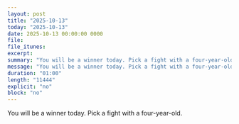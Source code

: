 ```yaml
---
layout: post
title: "2025-10-13"
today: "2025-10-13"
date: 2025-10-13 00:00:00 0000
file:
file_itunes:
excerpt:
summary: "You will be a winner today. Pick a fight with a four-year-old."
message: "You will be a winner today. Pick a fight with a four-year-old."
duration: "01:00"
length: "11444"
explicit: "no"
block: "no"
---
```

You will be a winner today. Pick a fight with a four-year-old.

